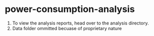 # power-consumption-analysis


1. To view the analysis reports, head over to the analysis directory.
2. Data folder ommitted becuase of proprietary nature
